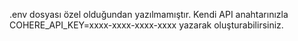 .env dosyası özel olduğundan yazılmamıştır. Kendi API anahtarınızla COHERE_API_KEY=xxxx-xxxx-xxxx-xxxx yazarak oluşturabilirsiniz.
